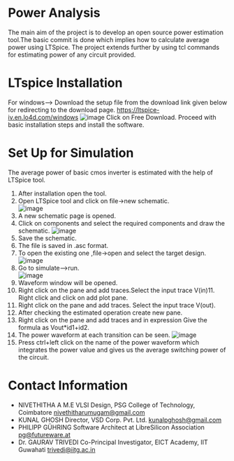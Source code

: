 Power Analysis 
===============

The main aim of the project is to develop an open source power estimation tool.The basic commit is done which implies how to calculate average power using LTSpice. The project extends further by using tcl commands for estimating power of any circuit provided.

LTspice Installation 
====================
For windows--> Download the setup file from the download link given below for redirecting to the download page.
https://ltspice-iv.en.lo4d.com/windows
![image](https://user-images.githubusercontent.com/46344842/84529388-004e7080-acff-11ea-9d3d-28fbcaef2fd0.png)
Click on Free Download.
Proceed with basic installation steps and install the software.

Set Up for Simulation
===================================
The average power of basic cmos inverter is estimated with the help of LTSpice tool.
1. After installation open the tool.
2. Open LTSpice tool and click on file->new schematic.</br>
![image](https://user-images.githubusercontent.com/46344842/84529596-57544580-acff-11ea-80fe-0f2183812977.png)
3. A new schematic page is opened.
4. Click on components and select the required components and draw the schematic.
![image](https://user-images.githubusercontent.com/46344842/84529687-8074d600-acff-11ea-9311-1134447dfe28.png)
5. Save the schematic.
6. The file is saved in .asc format.
7. To open the existing one ,file->open and select the target design.</br>
![image](https://user-images.githubusercontent.com/46344842/84529765-a9956680-acff-11ea-86b0-40591cb80423.png)
8. Go to simulate-->run.</br>
![image](https://user-images.githubusercontent.com/46344842/84529836-c5007180-acff-11ea-90f4-6b54b4fd9e00.png)
9. Waveform window will be opened.
10. Right click on the pane and add traces.Select the input trace V(in)11. Right click and click on add plot pane.
12. Right click on the pane and add traces. Select the input trace V(out).
13. After checking the estimated operation create new pane.
14. Right click on the pane and add traces and in expression Give the formula as Vout*id1+id2.
15. The power waveform at each transition can be seen.
![image](https://user-images.githubusercontent.com/46344842/84530211-6091e200-ad00-11ea-99a2-b834bf19645e.png)
16. Press ctrl+left click on the name of the power waveform which integrates the power value and gives us the average switching power of the circuit.

Contact Information
===================================
- NIVETHITHA A 
 M.E VLSI Design, PSG College of Technology, Coimbatore
  nivethitharumugam@gmail.com
- KUNAL GHOSH 
 Director, VSD Corp. Pvt. Ltd. 
  kunalpghosh@gmail.com
- PHILIPP GÜHRING 
Software Architect at LibreSilicon Association
  pg@futureware.at
 - Dr. GAURAV TRIVEDI 
 Co-Principal Investigator, EICT Academy, IIT Guwahati
  trivedi@iitg.ac.in
